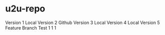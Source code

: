 # u2u-repo
Version 1 Local 
Version 2 Github
Version 3 Local
Version 4 Local
Version 5 Feature Branch 
Test 1 1 1